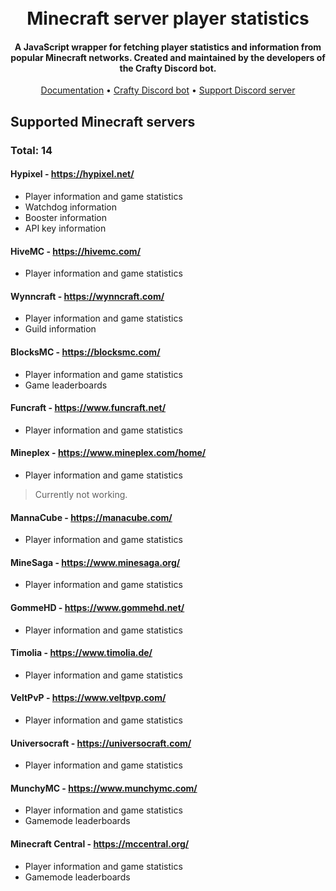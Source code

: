 <h1 align="center">
    <br/>
    Minecraft server player statistics
    <br/>
</h1>

<h4 align="center">A JavaScript wrapper for fetching player statistics and information from popular Minecraft networks. Created and maintained by the developers of the Crafty Discord bot.</h4>

<p align="center">
    <a href="https://github.com/treboryx/mc-stats/wiki" target="_blank">Documentation</a> •
    <a href="https://www.craftybot.xyz/" target="_blank">Crafty Discord bot</a> •
    <a href="https://discord.gg/zB6fEQW/" target="_blank">Support Discord server</a>
</p>


## Supported Minecraft servers
### Total: 14

#### Hypixel - https://hypixel.net/
* Player information and game statistics
* Watchdog information
* Booster information
* API key information

#### HiveMC - https://hivemc.com/
* Player information and game statistics

#### Wynncraft - https://wynncraft.com/
* Player information and game statistics
* Guild information

#### BlocksMC - https://blocksmc.com/
* Player information and game statistics
* Game leaderboards

#### Funcraft - https://www.funcraft.net/
* Player information and game statistics

#### Mineplex - https://www.mineplex.com/home/
* Player information and game statistics
> Currently not working.

#### MannaCube - https://manacube.com/
* Player information and game statistics

#### MineSaga - https://www.minesaga.org/
* Player information and game statistics

#### GommeHD - https://www.gommehd.net/
* Player information and game statistics

#### Timolia - https://www.timolia.de/
* Player information and game statistics

#### VeltPvP - https://www.veltpvp.com/
* Player information and game statistics

#### Universocraft - https://universocraft.com/
* Player information and game statistics

#### MunchyMC - https://www.munchymc.com/
* Player information and game statistics
* Gamemode leaderboards

#### Minecraft Central - https://mccentral.org/
* Player information and game statistics
* Gamemode leaderboards



